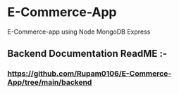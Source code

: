 # E-Commerce-App
E-Commerce-app using Node MongoDB Express

## Backend Documentation ReadME :-
### https://github.com/Rupam0106/E-Commerce-App/tree/main/backend



